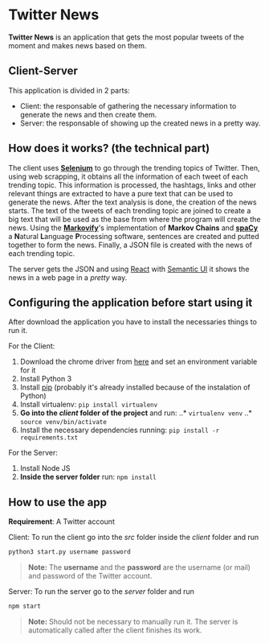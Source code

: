 # Twitter News

**Twitter News** is an application that gets the most popular tweets of the moment and makes news based on them.


## Client-Server

This application is divided in 2 parts:
- Client: the responsable of gathering the necessary information to generate the news and then create them.
- Server: the responsable of showing up the created news in a pretty way.


## How does it works? (the technical part)

The client uses **[Selenium](https://www.seleniumhq.org/)** to go through the trending topics of Twitter. Then, using web scrapping, it obtains all the information of each tweet of each trending topic. This information is processed, the hashtags, links and other relevant things are extracted to have a pure text that can be used to generate the news.
After the text analysis is done, the creation of the news starts. The text of the tweets of each trending topic are joined to create a big text that will be used as the base from where the program will create the news. Using the **[Markovify](https://github.com/jsvine/markovify)**'s implementation of **Markov Chains** and **[spaCy](https://spacy.io/)** a **N**atural **L**anguage **P**rocessing software, sentences are created and putted together to form the news.
Finally, a JSON file is created with the news of each trending topic.

The server gets the JSON and using [React](https://reactjs.org/) with [Semantic UI](https://react.semantic-ui.com/) it shows the news in a web page in a _pretty_ way.

## Configuring the application before start using it

After download the application you have to install the necessaries things to run it.

For the Client:
1. Download the chrome driver from [here](https://sites.google.com/a/chromium.org/chromedriver/downloads) and set an environment variable for it
2. Install Python 3
3. Install [pip](https://pypi.org/project/pip/) (probably it's already installed because of the instalation of Python)
4. Install virtualenv: `pip install virtualenv`
5. **Go into the _client_ folder of the project** and run:
..* `virtualenv venv`
..* `source venv/bin/activate`
6. Install the necessary dependencies running: `pip install -r requirements.txt`

For the Server:
1. Install Node JS
2. **Inside the server folder** run: `npm install`

## How to use the app

**Requirement**: A Twitter account

Client:
To run the client go into the _src_ folder inside the _client_ folder and run

```python
python3 start.py username password
```
> **Note:** The **username** and the **password** are the username (or mail) and password of the Twitter account.

Server:
To run the server go to the _server_ folder and run
```javascript
npm start
```
> **Note:** Should not be necessary to manually run it. The server is automatically called after the client finishes its work.
